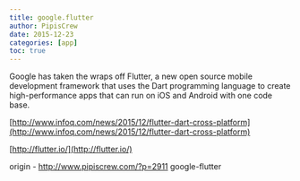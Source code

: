 ```yaml
---
title: google.flutter
author: PipisCrew
date: 2015-12-23
categories: [app]
toc: true
---
```


Google has taken the wraps off Flutter, a new open source mobile development framework that uses the Dart programming language to create high-performance apps that can run on iOS and Android with one code base.

[http://www.infoq.com/news/2015/12/flutter-dart-cross-platform](http://www.infoq.com/news/2015/12/flutter-dart-cross-platform)

[http://flutter.io/](http://flutter.io/)

origin - http://www.pipiscrew.com/?p=2911 google-flutter